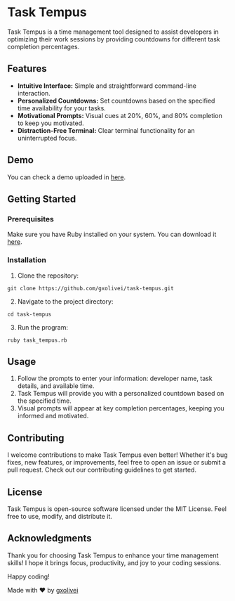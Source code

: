 # Task Tempus

Task Tempus is a time management tool designed to assist developers in optimizing their work sessions by providing countdowns for different task completion percentages.

## Features

- **Intuitive Interface:** Simple and straightforward command-line interaction.
- **Personalized Countdowns:** Set countdowns based on the specified time availability for your tasks.
- **Motivational Prompts:** Visual cues at 20%, 60%, and 80% completion to keep you motivated.
- **Distraction-Free Terminal:** Clear terminal functionality for an uninterrupted focus.

## Demo

You can check a demo uploaded in [here](https://www.terminalizer.com/view/4de7d4455867).

## Getting Started

### Prerequisites

Make sure you have Ruby installed on your system. You can download it [here](https://www.ruby-lang.org/en/downloads/).

### Installation

1. Clone the repository:

  ```
  git clone https://github.com/gxolivei/task-tempus.git
  ```

2. Navigate to the project directory:

```
cd task-tempus
```

3. Run the program:

```
ruby task_tempus.rb
```

## Usage


1. Follow the prompts to enter your information: developer name, task details, and available time.
2. Task Tempus will provide you with a personalized countdown based on the specified time.
3. Visual prompts will appear at key completion percentages, keeping you informed and motivated.


## Contributing

I welcome contributions to make Task Tempus even better! Whether it's bug fixes, new features, or improvements, feel free to open an issue or submit a pull request. Check out our contributing guidelines to get started.

## License

Task Tempus is open-source software licensed under the MIT License. Feel free to use, modify, and distribute it.

## Acknowledgments

Thank you for choosing Task Tempus to enhance your time management skills! I hope it brings focus, productivity, and joy to your coding sessions.

Happy coding!

Made with ❤️ by [gxolivei](https://www.github.com/gxolivei/)
